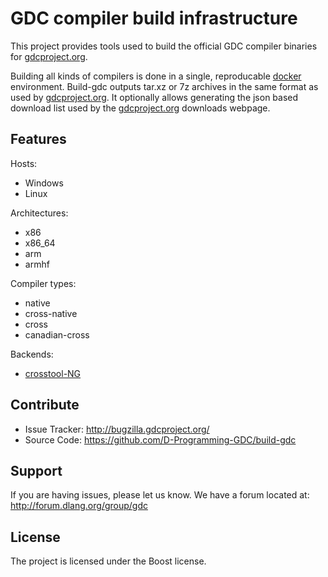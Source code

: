 GDC compiler build infrastructure
========

This project provides tools used to build the official GDC compiler
binaries for [gdcproject.org][1].

Building all kinds of compilers is done in a single, reproducable
[docker][3] environment. Build-gdc outputs tar.xz or 7z archives in
the same format as used by [gdcproject.org][1]. It optionally allows
generating the json based download list used by the [gdcproject.org][1]
downloads webpage.



Features
--------

Hosts:
- Windows
- Linux

Architectures:
- x86
- x86_64
- arm
- armhf

Compiler types:
- native
- cross-native
- cross
- canadian-cross

Backends:
- [crosstool-NG][2]

Contribute
----------
- Issue Tracker: http://bugzilla.gdcproject.org/
- Source Code: https://github.com/D-Programming-GDC/build-gdc

Support
-------
If you are having issues, please let us know.
We have a forum located at: http://forum.dlang.org/group/gdc

License
-------

The project is licensed under the Boost license.



[1]: https://www.gdcproject.org/downloads/
[2]: https://github.com/crosstool-ng/crosstool-ng
[3]: https://docker.io/
